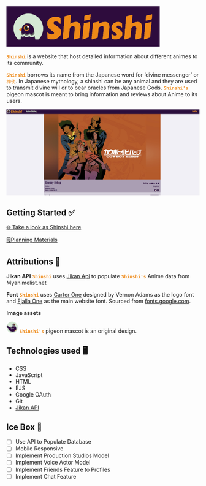 
<img src="./public/images/ShinshiLogo.png" alt="Shinshi Logo" width="400"/>

<code style="color:#EE8917">**Shinshi**</code> is a website that host detailed information about different animes to its community. 

<code style="color:#EE8917">**Shinshi**</code> borrows its name from the Japanese word for ‘divine messenger’ or <code style="color:#EE8917">神使</code>. In Japanese mythology, a shinshi can be any animal and they are used to transmit divine will or to bear oracles from Japanese Gods. <code style="color:#EE8917">**Shinshi's**</code> pigeon mascot is meant to bring information and reviews about Anime to its users.

![Shinshi Show view](./public/images/ShowView.png)

## Getting Started ✅
[🌐 Take a look as Shinshi here](https://shinshi.fly.dev/) 

[🗒️Planning Materials ](https://trello.com/b/VbLsp3jK/michelle-linares-anime-imbdpending-project-board) 

## Attributions 📣
**Jikan API** <code style="color:#EE8917">**Shinshi**</code> uses [Jikan Api](https://jikan.moe/) to populate <code style="color:#EE8917">**Shinshi's**</code> Anime data from Myanimelist.net

**Font** <code style="color:#EE8917">**Shinshi**</code> uses [Carter One](https://fonts.google.com/specimen/Carter+One) designed by Vernon Adams as the logo font and  [Fjalla One](https://fonts.google.com/specimen/Fjalla+One) as the main website font. Sourced from [fonts.google.com](https://fonts.google.com/).

**Image assets** 

<img src="./public/images/ShinshiIcon.png" alt="Chubby Pigeon" width="30px"/> <code style="color:#EE8917">**Shinshi's**</code> pigeon mascot is an original design. 

## Technologies used 🖥
- CSS
- JavaScript
- HTML
- EJS
- Google OAuth
- Git
- [Jikan API](https://jikan.moe/)

## Ice Box 🧊
- [ ] Use API to Populate Database
- [ ] Mobile Responsive
- [ ] Implement Production Studios Model 
- [ ] Implement Voice Actor Model
- [ ] Implement Friends Feature to Profiles
- [ ] Implement Chat Feature